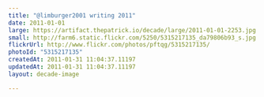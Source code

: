 ```yaml
---
title: "@limburger2001 writing 2011"
date: 2011-01-01
large: https://artifact.thepatrick.io/decade/large/2011-01-01-2253.jpg
small: http://farm6.static.flickr.com/5250/5315217135_da79806b93_s.jpg
flickrUrl: http://www.flickr.com/photos/pftqg/5315217135/
photoId: "5315217135"
createdAt: 2011-01-31 11:04:37.11197
updatedAt: 2011-01-31 11:04:37.11197
layout: decade-image

---
```


